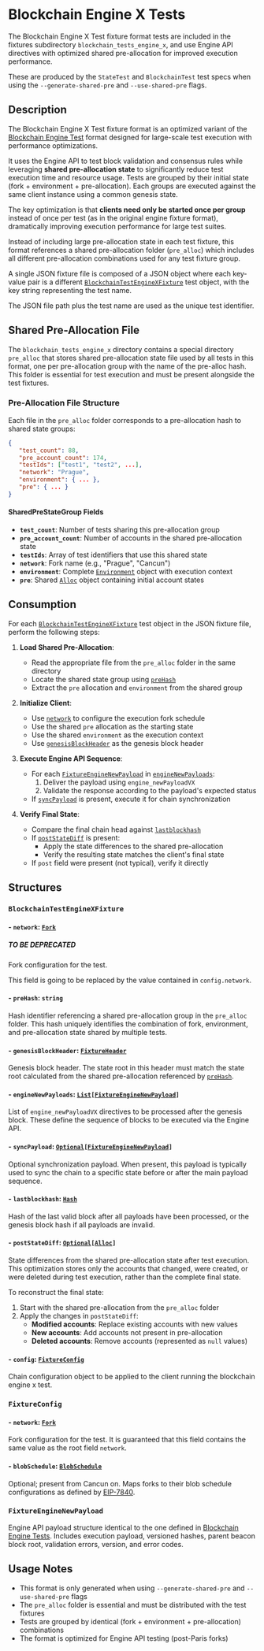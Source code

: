 # Blockchain Engine X Tests  <!-- markdownlint-disable MD051 (MD051=link-fragments "Link fragments should be valid") -->

The Blockchain Engine X Test fixture format tests are included in the fixtures subdirectory `blockchain_tests_engine_x`, and use Engine API directives with optimized shared pre-allocation for improved execution performance.

These are produced by the `StateTest` and `BlockchainTest` test specs when using the `--generate-shared-pre` and `--use-shared-pre` flags.

## Description

The Blockchain Engine X Test fixture format is an optimized variant of the [Blockchain Engine Test](./blockchain_test_engine.md) format designed for large-scale test execution with performance optimizations.

It uses the Engine API to test block validation and consensus rules while leveraging **shared pre-allocation state** to significantly reduce test execution time and resource usage. Tests are grouped by their initial state (fork + environment + pre-allocation). Each groups are executed against the same client instance using a common genesis state.

The key optimization is that **clients need only be started once per group** instead of once per test (as in the original engine fixture format), dramatically improving execution performance for large test suites.

Instead of including large pre-allocation state in each test fixture, this format references a shared pre-allocation folder (`pre_alloc`) which includes all different pre-allocation combinations used for any test fixture group.

A single JSON fixture file is composed of a JSON object where each key-value pair is a different [`BlockchainTestEngineXFixture`](#BlockchainTestEngineXFixture) test object, with the key string representing the test name.

The JSON file path plus the test name are used as the unique test identifier.

## Shared Pre-Allocation File

The `blockchain_tests_engine_x` directory contains a special directory `pre_alloc` that stores shared pre-allocation state file used by all tests in this format, one per pre-allocation group with the name of the pre-alloc hash. This folder is essential for test execution and must be present alongside the test fixtures.

### Pre-Allocation File Structure

Each file in the `pre_alloc` folder corresponds to a pre-allocation hash to shared state groups:

```json
{
   "test_count": 88,
   "pre_account_count": 174,
   "testIds": ["test1", "test2", ...],
   "network": "Prague",
   "environment": { ... },
   "pre": { ... }
}
```

#### SharedPreStateGroup Fields

- **`test_count`**: Number of tests sharing this pre-allocation group
- **`pre_account_count`**: Number of accounts in the shared pre-allocation state
- **`testIds`**: Array of test identifiers that use this shared state
- **`network`**: Fork name (e.g., "Prague", "Cancun")
- **`environment`**: Complete [`Environment`](./common_types.md#environment) object with execution context
- **`pre`**: Shared [`Alloc`](./common_types.md#alloc-mappingaddressaccount) object containing initial account states

## Consumption

For each [`BlockchainTestEngineXFixture`](#BlockchainTestEngineXFixture) test object in the JSON fixture file, perform the following steps:

1. **Load Shared Pre-Allocation**:
   - Read the appropriate file from the `pre_alloc` folder in the same directory
   - Locate the shared state group using [`preHash`](#-prehash-string)
   - Extract the `pre` allocation and `environment` from the shared group

2. **Initialize Client**:
   - Use [`network`](#-network-fork) to configure the execution fork schedule
   - Use the shared `pre` allocation as the starting state
   - Use the shared `environment` as the execution context
   - Use [`genesisBlockHeader`](#-genesisblockheader-fixtureheader) as the genesis block header

3. **Execute Engine API Sequence**:
   - For each [`FixtureEngineNewPayload`](#fixtureenginenewpayload) in [`engineNewPayloads`](#-enginenewpayloads-listfixtureenginenewpayload):
     1. Deliver the payload using `engine_newPayloadVX`
     2. Validate the response according to the payload's expected status
   - If [`syncPayload`](#-syncpayload-optionalfixtureenginenewpayload) is present, execute it for chain synchronization

4. **Verify Final State**:
   - Compare the final chain head against [`lastblockhash`](#-lastblockhash-hash)
   - If [`postStateDiff`](#-poststatediff-optionalalloc) is present:
     - Apply the state differences to the shared pre-allocation
     - Verify the resulting state matches the client's final state
   - If `post` field were present (not typical), verify it directly

## Structures

### `BlockchainTestEngineXFixture`

#### - `network`: [`Fork`](./common_types.md#fork)

##### TO BE DEPRECATED

Fork configuration for the test.

This field is going to be replaced by the value contained in `config.network`.

#### - `preHash`: `string`

Hash identifier referencing a shared pre-allocation group in the `pre_alloc` folder. This hash uniquely identifies the combination of fork, environment, and pre-allocation state shared by multiple tests.

#### - `genesisBlockHeader`: [`FixtureHeader`](./blockchain_test.md#fixtureheader)

Genesis block header. The state root in this header must match the state root calculated from the shared pre-allocation referenced by [`preHash`](#-prehash-string).

#### - `engineNewPayloads`: [`List`](./common_types.md#list)`[`[`FixtureEngineNewPayload`](#fixtureenginenewpayload)`]`

List of `engine_newPayloadVX` directives to be processed after the genesis block. These define the sequence of blocks to be executed via the Engine API.

#### - `syncPayload`: [`Optional`](./common_types.md#optional)`[`[`FixtureEngineNewPayload`](#fixtureenginenewpayload)`]`

Optional synchronization payload. When present, this payload is typically used to sync the chain to a specific state before or after the main payload sequence.

#### - `lastblockhash`: [`Hash`](./common_types.md#hash)

Hash of the last valid block after all payloads have been processed, or the genesis block hash if all payloads are invalid.

#### - `postStateDiff`: [`Optional`](./common_types.md#optional)`[`[`Alloc`](./common_types.md#alloc-mappingaddressaccount)`]`

State differences from the shared pre-allocation state after test execution. This optimization stores only the accounts that changed, were created, or were deleted during test execution, rather than the complete final state.

To reconstruct the final state:

1. Start with the shared pre-allocation from the `pre_alloc` folder
2. Apply the changes in `postStateDiff`:
   - **Modified accounts**: Replace existing accounts with new values
   - **New accounts**: Add accounts not present in pre-allocation  
   - **Deleted accounts**: Remove accounts (represented as `null` values)

#### - `config`: [`FixtureConfig`](#fixtureconfig)

Chain configuration object to be applied to the client running the blockchain engine x test.

### `FixtureConfig`

#### - `network`: [`Fork`](./common_types.md#fork)

Fork configuration for the test. It is guaranteed that this field contains the same value as the root field `network`.

#### - `blobSchedule`: [`BlobSchedule`](./common_types.md#blobschedule-mappingforkforkblobschedule)

Optional; present from Cancun on. Maps forks to their blob schedule configurations as defined by [EIP-7840](https://eips.ethereum.org/EIPS/eip-7840).

### `FixtureEngineNewPayload`

Engine API payload structure identical to the one defined in [Blockchain Engine Tests](./blockchain_test_engine.md#fixtureenginenewpayload). Includes execution payload, versioned hashes, parent beacon block root, validation errors, version, and error codes.

## Usage Notes

- This format is only generated when using `--generate-shared-pre` and `--use-shared-pre` flags
- The `pre_alloc` folder is essential and must be distributed with the test fixtures
- Tests are grouped by identical (fork + environment + pre-allocation) combinations
- The format is optimized for Engine API testing (post-Paris forks)
